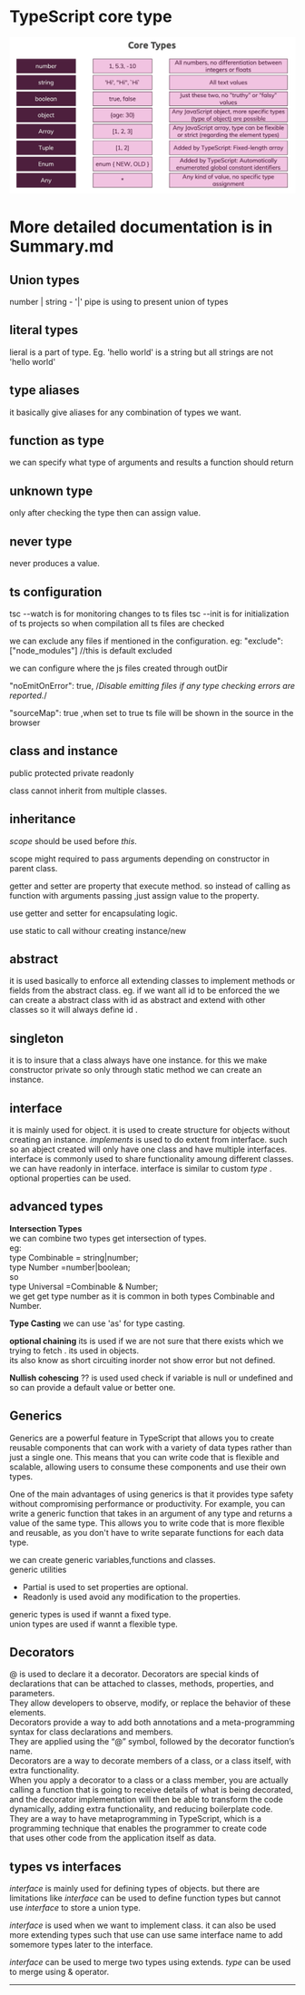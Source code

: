 # TypeScript core type

<img src="images\coreTypes.png"></img>


# More detailed documentation is in Summary.md

## Union types

number | string - '|' pipe is using to present union of types

## literal types

lieral is a part of type. Eg. 'hello world' is a string but all strings are not 'hello world'

## type aliases

it basically give aliases for any combination of types we want.

## function as type

we can specify what type of arguments and results a function should return

## unknown type

only after checking the type then can assign value.

## never type

never produces a value.

## ts configuration

tsc --watch is for monitoring changes to ts files
tsc --init is for initialization of ts projects so when compilation all ts files are checked

we can exclude any files if mentioned in the configuration.
eg: "exclude":["node_modules"] //this is default excluded

we can configure where the js files created through outDir

"noEmitOnError": true, /_Disable emitting files if any type checking errors are reported._/

"sourceMap": true ,when set to true ts file will be shown in the source in the browser

## class and instance

public
protected
private
readonly

class cannot inherit from multiple classes.

## inheritance

_scope_ should be used before _this_.

scope might required to pass arguments depending on constructor in parent class.

getter and setter are property that execute method.
so instead of calling as function with arguments passing ,just assign value to the property.

use getter and setter for encapsulating logic.

use static to call withour creating instance/new

## abstract

it is used basically to enforce all extending classes to implement methods or fields from the abstract class.
eg. if we want all id to be enforced the we can create a abstract class with id as abstract and extend with other classes so it will
always define id .

## singleton

it is to insure that a class always have one instance.
for this we make constructor private so only through static method we can create an instance.

## interface

it is mainly used for object.
it is used to create structure for objects without creating an instance.
_implements_ is used to do extent from interface. such so an abject created will only have one class and have multiple interfaces.
interface is commonly used to share functionality amoung different classes.
we can have readonly in interface.
interface is similar to custom _type_ .
optional properties can be used.

## advanced types

**Intersection Types**<br>
we can combine two types get intersection of types.<br>
eg:<br>
type Combinable = string|number;<br>
type Number =number|boolean;<br>
so<br>
type Universal =Combinable & Number;<br>
we get get type number as it is common in both types Combinable and Number.<br>

**Type Casting**
we can use 'as' for type casting.

**optional chaining**
its is used if we are not sure that there exists which we trying to fetch . its used in objects.<br>
its also know as short circuiting inorder not show error but not defined.

**Nullish cohescing**
?? is used used check if variable is null or undefined and so can provide a default value or better one.

## Generics

Generics are a powerful feature in TypeScript that allows you to create reusable components that can work with a variety of data types rather than just a single one. This means that you can write code that is flexible and scalable, allowing users to consume these components and use their own types.

One of the main advantages of using generics is that it provides type safety without compromising performance or productivity. For example, you can write a generic function that takes in an argument of any type and returns a value of the same type. This allows you to write code that is more flexible and reusable, as you don't have to write separate functions for each data type.

we can create generic variables,functions and classes.<br>
generic utilities

- Partial is used to set properties are optional.
- Readonly is used avoid any modification to the properties.

generic types is used if wannt a fixed type.<br>
union types are used if wannt a flexible type.

## Decorators

@ is used to declare it a decorator.
Decorators are special kinds of declarations that can be attached to classes, methods, properties, and parameters.<br>
They allow developers to observe, modify, or replace the behavior of these elements.<br>
Decorators provide a way to add both annotations and a meta-programming syntax for class declarations and members.<br>
They are applied using the “@” symbol, followed by the decorator function’s name.<br>
Decorators are a way to decorate members of a class, or a class itself, with extra functionality.<br>
When you apply a decorator to a class or a class member, you are actually calling a function that is going to receive details of what is being decorated,<br>
and the decorator implementation will then be able to transform the code dynamically, adding extra functionality, and reducing boilerplate code. <br>
They are a way to have metaprogramming in TypeScript, which is a programming technique that enables the programmer to create code<br>
that uses other code from the application itself as data.

## types vs interfaces

_interface_ is mainly used for defining types of objects. but there are limitations like _interface_ can be used to define function types but cannot use _interface_ to store a union type.
<br>

_interface_ is used when we want to implement class. it can also be used more extending types such that use can use same interface name to add somemore types later to the interface.

_interface_ can be used to merge two types using extends.
_type_ can be used to merge using & operator.

---